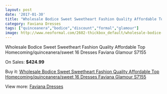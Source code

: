```yaml
---
layout: post
date: '2017-01-30'
title: "Wholesale Bodice Sweet Sweetheart Fashion Quality Affordable Top Homecoming/quinceanera/sweet 16 Dresses Faviana Glamour S7155"
category: Faviana Dresses
tags: ["quinceanera","bodice","discount","formal","glamour"]
image: http://www.neoformal.com/2602-thickbox_default/wholesale-bodice-sweet-sweetheart-fashion-quality-affordable-top-homecoming-quinceanera-sweet-16-dresses-faviana-glamour-s7155.jpg
---
```

Wholesale Bodice Sweet Sweetheart Fashion Quality Affordable Top Homecoming/quinceanera/sweet 16 Dresses Faviana Glamour S7155

On Sales: **$424.99**
<a href="https://www.neoformal.com/en/faviana-dresses/979-wholesale-bodice-sweet-sweetheart-fashion-quality-affordable-top-homecoming-quinceanera-sweet-16-dresses-faviana-glamour-s7155.html"><amp-img layout="responsive" width="600" height="600" src="//www.neoformal.com/2602-thickbox_default/wholesale-bodice-sweet-sweetheart-fashion-quality-affordable-top-homecoming-quinceanera-sweet-16-dresses-faviana-glamour-s7155.jpg" alt="Wholesale Bodice Sweet Sweetheart Fashion Quality Affordable Top Homecoming/quinceanera/sweet 16 Dresses Faviana Glamour S7155 0" /></a>
<a href="https://www.neoformal.com/en/faviana-dresses/979-wholesale-bodice-sweet-sweetheart-fashion-quality-affordable-top-homecoming-quinceanera-sweet-16-dresses-faviana-glamour-s7155.html"><amp-img layout="responsive" width="600" height="600" src="//www.neoformal.com/2605-thickbox_default/wholesale-bodice-sweet-sweetheart-fashion-quality-affordable-top-homecoming-quinceanera-sweet-16-dresses-faviana-glamour-s7155.jpg" alt="Wholesale Bodice Sweet Sweetheart Fashion Quality Affordable Top Homecoming/quinceanera/sweet 16 Dresses Faviana Glamour S7155 1" /></a>
<a href="https://www.neoformal.com/en/faviana-dresses/979-wholesale-bodice-sweet-sweetheart-fashion-quality-affordable-top-homecoming-quinceanera-sweet-16-dresses-faviana-glamour-s7155.html"><amp-img layout="responsive" width="600" height="600" src="//www.neoformal.com/2604-thickbox_default/wholesale-bodice-sweet-sweetheart-fashion-quality-affordable-top-homecoming-quinceanera-sweet-16-dresses-faviana-glamour-s7155.jpg" alt="Wholesale Bodice Sweet Sweetheart Fashion Quality Affordable Top Homecoming/quinceanera/sweet 16 Dresses Faviana Glamour S7155 2" /></a>
<a href="https://www.neoformal.com/en/faviana-dresses/979-wholesale-bodice-sweet-sweetheart-fashion-quality-affordable-top-homecoming-quinceanera-sweet-16-dresses-faviana-glamour-s7155.html"><amp-img layout="responsive" width="600" height="600" src="//www.neoformal.com/2603-thickbox_default/wholesale-bodice-sweet-sweetheart-fashion-quality-affordable-top-homecoming-quinceanera-sweet-16-dresses-faviana-glamour-s7155.jpg" alt="Wholesale Bodice Sweet Sweetheart Fashion Quality Affordable Top Homecoming/quinceanera/sweet 16 Dresses Faviana Glamour S7155 3" /></a>

Buy it: [Wholesale Bodice Sweet Sweetheart Fashion Quality Affordable Top Homecoming/quinceanera/sweet 16 Dresses Faviana Glamour S7155](https://www.neoformal.com/en/faviana-dresses/979-wholesale-bodice-sweet-sweetheart-fashion-quality-affordable-top-homecoming-quinceanera-sweet-16-dresses-faviana-glamour-s7155.html "Wholesale Bodice Sweet Sweetheart Fashion Quality Affordable Top Homecoming/quinceanera/sweet 16 Dresses Faviana Glamour S7155")

View more: [Faviana Dresses](https://www.neoformal.com/en/10-faviana-dresses "Faviana Dresses")